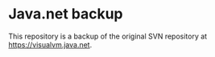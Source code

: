 # Java.net backup

This repository is a backup of the original SVN repository at https://visualvm.java.net.
